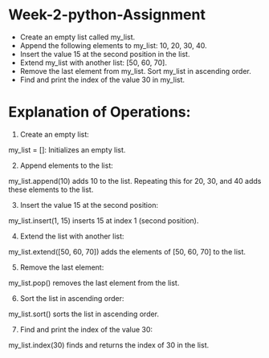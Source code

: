 # Week-2-python-Assignment
* Create an empty list called my_list.
* Append the following elements to my_list: 10, 20, 30, 40.
* Insert the value 15 at the second position in the list.
* Extend my_list with another list: [50, 60, 70].
* Remove the last element from my_list.
Sort my_list in ascending order.
* Find and print the index of the value 30 in my_list.




# Explanation of Operations:
1. Create an empty list:

my_list = []: Initializes an empty list.

2. Append elements to the list:

my_list.append(10) adds 10 to the list.
Repeating this for 20, 30, and 40 adds these elements to the list.

3. Insert the value 15 at the second position:

my_list.insert(1, 15) inserts 15 at index 1 (second position).

4. Extend the list with another list:

my_list.extend([50, 60, 70]) adds the elements of [50, 60, 70] to the list.

5. Remove the last element:

my_list.pop() removes the last element from the list.

6. Sort the list in ascending order:

my_list.sort() sorts the list in ascending order.

7. Find and print the index of the value 30:

my_list.index(30) finds and returns the index of 30 in the list.
